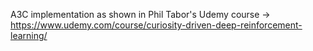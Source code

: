 A3C implementation as shown in Phil Tabor's Udemy course -> https://www.udemy.com/course/curiosity-driven-deep-reinforcement-learning/
